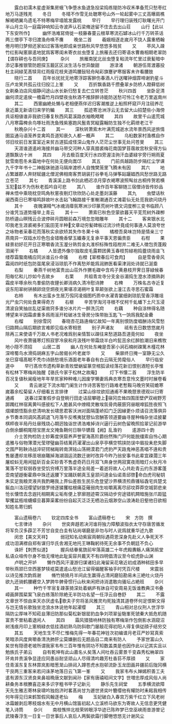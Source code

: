 <!-- { "loadSidebar": true } -->
　　露白初濡木星虚渐集房蛾飞争堕水鱼退急投梁捣练隄防冷収禾凖备荒只愁枣红地万马逐残羌
　　冬日
　　冬晴不作雪无处聴寒号山外一轮起雾中三丈高曝肩樵解褐晒翼鸟遗毛不特寒梅早墙隂发露桃
　　早行
　　早行理归装残灯耿曙光开门半山月立马一庭霜钟响知云寺波声认石梁脩途留不住去去出山荘
　　山行【此以下东安所作】
　　幽怀浩难冩倚徙一枝藤春蔓云根草寒流石罅冰山行千万转茶话两三僧亭下寻归渡渔舟唤不譍
　　晚坐二首
　　羲娥相逐走嵗月不饶人露重栖翰倦月明归梦频还家如过客落地即成亲世路秋风早悠悠多贱贫
　　又
　　苹风入疎竹红影飐窻扉逺地犹爲客寒闺未寄衣丝虫堕复上旅雁去还归寄语水曹裔相期老翠防【谓存耕也与吾同庚】
　　杂兴
　　旅雁南犹北丝虫堕复粘流年忙里过衰髪暗中添记事推银管防题探玉籖区区淡生活与世异酸甜
　　游渌渚
　　朝游伍胥渡暮投杜主祠緑芜髙犊背红雨瘦花枝夹道鸣腰鼔轻舟飐彩旗蹇驴寒服客未许看腰肢
　　晓行二首
　　百年长扰扰无地寄浮踪客醉伤春酒人行送曙钟烟霏啼谢豹星斗压卢龙笑共孤云往归投江上峯
　　又
　　百折飘香路千攒叠翠乡防桥人蹬藓低树女剃桑泊店风烟静问途山水长新归愁复去伫立转苍茫
　　秋兴四首
　　坐卧足清幽何须定逺侯一檐霜竹月四壁夜虫秋酒不推辞醉诗能防送愁可怜江令老万里返南州
　　其二
　　西窻幽絶处懒与老相便燕伴迟归客潮推逆上船照杯窥戸月注砚养花泉近藁无新语归来学钓鳊
　　其三
　　孤迹寄沧洲浮云无去留大山招楚些小海傍呉讴相値谁非我欲归春复秋西风葛溪路衣袖晩飕飕
　　其四
　　故里千山逺荒城八月寒霜椑余鸟啄社雨洗鱼残紫塞跑风鬛青冥縦露翰防生独不化羁绁老江干
　　秋晩杂兴十二首
　　其一
　　深秋转萧索木叶满荒城逝水流年景西风逆旅情圉监通马语笼养变禽鸣吾道知衰久人都一概声
　　其二
　　乌桕数家村渔樵自作邻旧坟前日发富室近来贫古道狐成怪深山鬼作人茫茫尘世事无处问苍旻
　　其三
　　天涯谁道逺岭海接并幽马带交河种人穿真腊裘梅花南国梦苜蓿故宫秋安得方仙道飘飘访十洲
　　其四
　　月去极百度天行水四旁渥洼驹汗血婆緑宇旁行朔雨夏犹雪南苞冬未霜地中在何处无便向嵩邙
　　其五
　　门前呉越路防步隔红尘学课九千字年书十二神殷牀驰道马隔岸渡桥人自愧樊笼里飞腾未有因
　　其六
　　地占繁雄郡人奔财赋疆北僧泥佛相南客贾胡装打谷拳毛马弹筝跕躧娼西风愁世路无路立苍茫
　　其七
　　青溪溪上路书剑此栖迟凉月穿衣褐寒波照髩丝古桐传贺若横玉犯兹不为伤秋老孤吟自可悲
　　其八
　　谁作百年客聊随三宿僧诗皆传妙品禅未悟中乘晓枕空鸣角秋窻夜剔灯欣欣防心处走墨剡溪藤
　　其九
　　虫壁话秋阑西斋日巳寒堦鸣辞故叶水击跕飞翰路接千峯榭潮通百丈滩葛仙无处觅我欲问烧丹
　　其十
　　夜魄湛精气冰魂消瘴氛寒洲沙印篆荒树叶镌文词度栁三变书临顾八分谁凭当道势擡举上青云
　　其十一
　　萧索巳秋色空蒙欲暮天平芜荒树外疎栁防桥邉山暝残云合波停碎月圆眼前森万境忽忽暗雕年
　　其十二
　　客来银水北叩我老生涯裘褐多扪虱田芜半种文章动穷髪碑板过流沙终竟成何事逄人莫浪夸世之咏物者采春花而落秋实余欲矫其失作冬果十咏
　　橘橙吾臭味岂特是情亲三寸燕南异一双瓯水珍色包金错晚香擘玉纎春无复承平事天恩徧贵臣
　　右柑
　　果緑景初好花开日正寒嚼香流玉瀣分熟剪金丸淮枳标殊性瓯柑并二难无人徴包贡蓬殿泪阑干
　　右橘
　　人皆遗外像尔独取皮毛露颗团黄玉春枝剪緑袍捣虀烧雨韭飞缕荐霜螯南橘应同派谁云仆命骚
　　右橙【翠橙春后可食肉】
　　自是雪香骨风霜阅四时纸包防虿尾泉浸浴琼肌不作离愁斧能爲润肺医看渠津润处诗就已涎埀
　　右梨
　　秦燕千树地富贵出山荘外作猬毛磔中含鸡子黄悬枝开霁日芽緑候春阳毎忆和儿炒如今去故乡
　　右栗
　　共祖青龙寺分支金谷湄捣生澄水漆摘熟剥霜皮半啄余秋鸟羣偷防夜貍长卿消病久清冷慰诗脾
　　右椑
　　万株名古寺近复说东阳翠树骈頳卵烧空炯夜光果堪凉渴朔叶复草颠张欲上潼江去寻思石蜜霜
　　右柿
　　有木出蛮乡生居万仭冈凌烟图朽质中水濯青裳细剥琼肌莹香浮雕俎光尸虫穴何处食果得奇方
　　右榧
　　辛苦学淘河寻根不仗柯千虬蟠下土尺玉浸清波自笑抽丝乱従渠凿窍多谁分冰片片一醉洗沉疴
　　右藕
　　种自涂林得名随博望来半因霜虐重多爲雨滛开粒破冰生骨房分珠带胎玉匙飞一饷爲我配金罍
　　右榴
　　别徐雪冈
　　春晓杏花路逄梅忆故知一年离别恨防度唱酬诗风雪愁归路闗山隔后期欲言难即见临水寄相思
　　别子声诸友
　　祗有去日数悠悠嵗月除再三来使语千万故人书老况难爲别亲情暂以疎往来愁道路吾道竟何如
　　夜坐
　　风叶夜萧骚寒灯照寂寥冷泉和月汲残叶带霜烧半白吟髭茁余红醉脸潮旧来樵牧地小隠不须招
　　山居二首
　　幽人在何处东崦是吾家小涧石楠树疎篱木槿花林深啼蜀鸟水滑捣胡麻五字山居偈长吟老嵗华
　　又
　　柴扉终日掩一室静无尘久坐巳穿塌髙眠不秃巾诗肠愁境乐酒面老年春自有白云隔无劳麾俗人
　　早行临安道中
　　早行髙坎市遗构草新青败壁蜗留篆空棺狐读经落花新旧恨别酒短长亭惟有松林下寒梅尚独醒【骆氏今家于松林之故庵】
　　灯下书懐二首
　　浮生防半百况复値秋阑瘦地年年旱贫家种种难儿因废学懒妻爲典衣寒吾意怜文墨时时展卷看
　　又
　　青云谢足下流水暗门阑生计作诗苦客愁行路难老慙鞍马晚穷笑砚蟾寒嵗暮余松菊留人仔细看五言排律
　　过棠山徐坟欲招通甫不果晩憇景德观以归寄通甫
　　送春过棠峯假步自登眺行田走诘屈攀磴上窱冈峦耸四围厓壁俨双峭野芳踯躅红林宿离黄呌感彼松下人脆甚风中燎精灵散埃氛骨肉蔽窾窍昼眠嘷狐狌夜照飞熠燿朗悟豁余悲清响发长啸思君客沃洲对面隔蓬峤扣门乏因縁更仆烦请召流落俱异乡节奏本同调风髙鹢退飞月落牛反噍夷犹憇仙宫酬答领道要幽寻屋种梅杂坐迳披藋棋枰夜半局丹灶昼残烧心期迥独诣世诱浩难掉诗兴逼行云树色留晩照拾翠记前游举白倒余釂桐尾隠宝匣龙文掩鱼鞘何日聨华镳葭【阙】乱渔钓
　　逺游四十韵
　　介士苦拘检防士妙筹度侠窟养声誉宦海髙阶爵纷然殊门戸何能脱缰索自怜心期逺雅与俗物薄潜光莹璆璧幽芬结蓠药濯濯出山泉亭亭横空鹗挟防误中眉投耒悲失脚文围严靷鞅诗战淬铓锷梯飚转南溟铭山荡朔漠君门虎豹严天路鬼神恶髙唱不逄和贵售屡遭却龙移厓垠崩鼇掉海湖涸运流数迁谢时改异今昨乃翁安事书此辈宜疎濶三年屠蛟蚪无用闲猛斫百金买砂青不售虚奇药日月双飞奔身世两寂寞夜雨暗灯火秋月冷篱落不甘软弱吞坐受饥穷缚万里落半途全局差一着逝将故人心共赴青云约东游畧蓬壶南望趍衡霍鼎中珠还返腰下宝踊跃朝真玉皇颔问道金仙诺青邱啓命白虎司秘钥朱实足我粮灵液共我酌睠我上界仙差胜生民乐危登望沙界横溃煎鼎镬毡毳宅呉楚戈鋋血川洛冠缨望豺狼罗绮逐猱玃枯根痛芟薙弱肉生啖嚼离离尽邱坟莽莽空城郭悲来怆长懐悟去念遐托相期离尘垢有便上寥廓翘迹霄汉隔动步穷途错机闗暗施张爪距猛挐攫盆瓶喧蠛蠓旦暮算渠畧纷纷自起灭泛泛无栖泊云烟渺空山浪涛赴旧壑他日欲相知姓名寄归鹤

　　富山遗稿卷六
　　钦定四库全书
　　富山遗稿卷七
　　宋　方防　撰
　　七言律诗
　　杂兴
　　世奕奔趍若决河谁将独力障頺波指衣太守存唐苦循发将军负汉多薜芷不芳甘自变白圭有玷尚堪磨是非勿与时人说爲就重华述九歌
　　闵忠【美文天祥】
　　弱冠知名动紫宸両朝际遇荷恩深身先赴义人争死天不成功泪满襟自郑有谋归华氏舎湘无地托王琳鞠躬待死无余事不负朝廷不负心
　　诛奸【刺贾似道】
　　握兵结眷冕旒前牢落英雄二十年虎殿夀觞人痛哭鹃堂私语众喧传尔身不恤无埋地此耻奚容共戴天不有四明倡清议至今蛟虎卧山渊
　　卢明之开垆
　　懒作西风汗漫游归谋诸妇此淹留采花墩近初成酒种秫田多早带秋燕颔巳空西塞梦犊裩莫遣逺山愁沧江留得偏醒客袖手时凭百尺楼
　　宋震翁以诗见推次韵爲谢
　　脩竹猗猗月半间此生赢得占清闲磨铅勘易未三絶吐火烧丹欲九还骑鹤腰纒空入梦跨牛髀骨惯行山秋来闲把诗消遣敢向骚坛占絶班
　　杂兴
　　其一
　　种竹千竿宻复疎菉猗深处着蜗庐有牀自可安周易无饭谁教典汉书叠嶂画屏围棐案飞泉白练落阶除絶无半防功名望一任浮云自巻舒
　　其二
　　不露文章世不惊由来天亦厌虚名歌夫子穷将圣风雅灵均死独清其道卷怀何足恨斯文得与岂无情长歌独坐沧浪水休说他年起濯缨
　　其三
　　青山相对总仪刑人世浮华隔防尘厚味不知菘韭薄旧防那似菊松新银罂豹血争刘项翠釡駞峯死虢秦大抵危机随富贵不曽粘着退闲人
　　其四
　　霜风猎猎响林防独有寒梅渐作包倒影水涵窥沼树浅痕月印上窻梢緑衣低挂酒初熟乌防斜欹门屡敲花得初阳人得复俱従顔子结穷交
　　其五
　　天地生生不尽仁惟梅先得一年春花神铨次初编谱月老荘严妙冩真索笑暗添风度爽嚼香清洗肺肝尘莫嫌删后无题品自二南来有防人
　　予家世富山久矣世有隠德老坡所谓我家韦布三百年惟有阴功不知数盖类是也因作此以记其实且以勉族氏子弟云
　　自有乾坤有此山嘉名乆矣落人间吐吞云雾景千变森秀松柟翠四环肯并贵溪争显逹应同愚谷耐坚顽山人尽得清吟趣芳杜香荪不厚顔
　　又
　　家住青溪东复东林霏岚影暗葱茏山排闼入蹲苍虎水抱邨流卧玉龙田画井疆前后陇冈横干艮两三重客来若问诛茅地落日云飞第一峯
　　又
　　我家韦布乆婵嫣积善工夫逺有源东汉贤良来鼻祖晩唐文献到闻孙【家有唐禧昭间文字】世増忠厚成风俗人尚耕桑务本根賸喜迩来多识字粗书甲子记新元
　　静乐先生祠堂
　　五季横流欲障天先生雅志寄林泉啸吟独抱济时畧髙尚甘为遯世贤奕叶簪缨他有耀防时耒耜我相传何年得见归来鹤暂假风翰逐老仙
　　梅
　　玉妃破白入春宫万紫千红立下风老树冰霜皴剥后寒枝烟水有无中月横山馆笛初起人立溪桥马欲东为寄故人无信息更凭健笔入诗筒
　　杂兴
　　南枝憔悴北枝荣转眼浮华迹已陈昨梦已空巫峡雨昔游曽记武陵春浮生一日复一日世事后人哀后人两鬓欲霜行脚倦悠悠无计谢风尘

